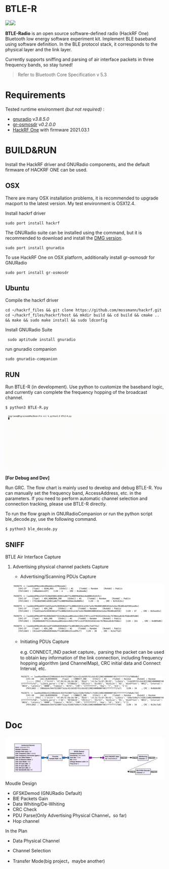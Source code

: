 # BTLE-R

![](https://img.shields.io/badge/Hardware-Hackrf%20One-brightgreen)![](https://img.shields.io/badge/Protocol-BLE-blue)

**BTLE-Radio** is an open source software-defined radio (HackRF One) Bluetooth low energy software experiment kit. Implement BLE baseband using software definition. In the BLE protocol stack, it corresponds to the physical layer and the link layer.

Currently supports sniffing and parsing of air interface packets in three frequency bands, so stay tuned!

> Refer to Bluetooth Core Specification v 5.3

# Requirements

Tested runtime environment  *(but not required)* :

- [gnuradio](https://github.com/gnuradio/gnuradio) v*3.8.5.0*
- [gr-osmosdr](https://github.com/osmocom/gr-osmosdr) v*0.2.0.0*
- [HackRF One](https://github.com/greatscottgadgets/hackrf) with firmware 2021.03.1

# BUILD&RUN

Install the HackRF driver and GNURadio components, and the default firmware of HACKRF ONE can be used.

## OSX

There are many OSX installation problems, it is recommended to upgrade macport to the latest version. My test environment is OSX12.4.

Install hackrf driver

```shell
sudo port install hackrf
```

The GNURadio suite can be installed using the command, but it is recommended to download and install the [DMG version](https://github.com/ktemkin/gnuradio-for-mac-without-macports/releases).

```shell
sudo port install gnuradio
```

To use HackRF One on OSX platform, additionally install gr-osmosdr for GNURadio

```shell
sudo port install gr-osmosdr
```

## Ubuntu

Compile the hackrf driver

```shell
cd ~/hackrf_files && git clone https://github.com/mossmann/hackrf.git
cd ~/hackrf_files/hackrf/host && mkdir build && cd build && cmake .. && make && sudo make install && sudo ldconfig
```

Install GNURadio Suite

```shell
 sudo aptitude install gnuradio
```

run gnuradio companion

```shell
sudo gnuradio-companion
```

## RUN

Run BTLE-R (in development). Use python to customize the baseband logic, and currently can complete the frequency hopping of the broadcast channel.

```shell
$ python3 BTLE-R.py
```

![BTLE-demo](./pic/BTLE-demo.gif)

**[For Debug and Dev]**

Run GRC. The flow chart is mainly used to develop and debug BTLE-R. You can manually set the frequency band, AccessAddress, etc. in the parameters. If you need to perform automatic channel selection and connection tracking, please use BTLE-R directly.

To run the flow graph in GNURadioCompanion or run the python script ble_decode.py, use the following command.

```shell
$ python3 ble_decode.py
```



## SNIFF

BTLE Air Interface Capture

1. Advertising physical channel packets Capture

   - Advertising/Scanning PDUs Capture

   ![BLE_ADV_Capture](./pic/BLE_ADV_Capture.png)

   - Initiating PDUs Capture

     e.g. CONNECT_IND packet capture，parsing the packet can be used to obtain key information of the link connection, including frequency hopping algorithm (and ChannelMap), CRC initial data and Connect Interval, etc.

     ![BLE_CONNECT](./pic/BLE_CONNECT.png)



# Doc

![GRC-Sniffer](./pic/GRC-Sniffer.png)Moudle Design

- GFSKDemod (GNURadio Default)
- BlE Packets Gain
- Data Whiting/De-Whiting
- CRC Check
- PDU Parse(Only Advertising Physical Channel，so far)
- Hop channel

In the Plan

- Data Physical Channel

- Channel Selection
- Transfer Mode(big project，maybe another)
